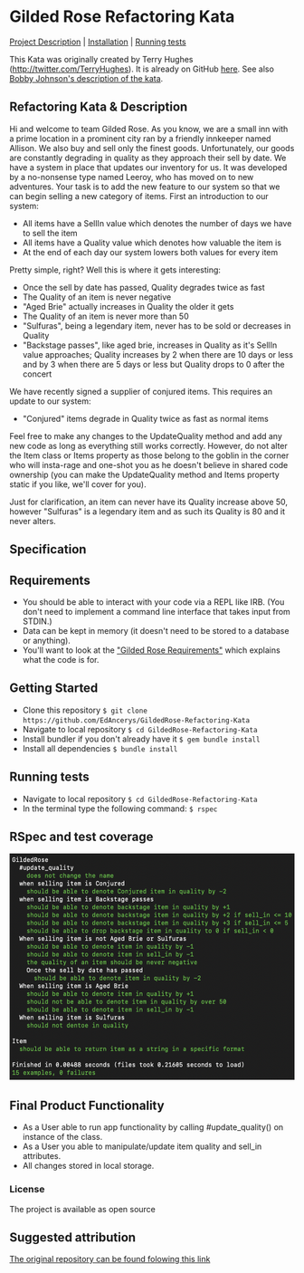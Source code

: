 # Gilded Rose Refactoring Kata

[Project Description](#refactoring-kata-&-description) | [Installation](#getting-started) | [Running tests](#running-tests)

This Kata was originally created by Terry Hughes (http://twitter.com/TerryHughes). It is already on GitHub [here](https://github.com/NotMyself/GildedRose). See also [Bobby Johnson's description of the kata](http://iamnotmyself.com/2011/02/13/refactor-this-the-gilded-rose-kata/).

## Refactoring Kata & Description

Hi and welcome to team Gilded Rose. As you know, we are a small inn with a
prime location in a prominent city ran by a friendly innkeeper named
Allison. We also buy and sell only the finest goods. Unfortunately, our
goods are constantly degrading in quality as they approach their sell by
date. We have a system in place that updates our inventory for us. It was
developed by a no-nonsense type named Leeroy, who has moved on to new
adventures. Your task is to add the new feature to our system so that we
can begin selling a new category of items. First an introduction to our
system:

- All items have a SellIn value which denotes the number of days we have
  to sell the item
- All items have a Quality value which denotes how valuable the item is
- At the end of each day our system lowers both values for every item

Pretty simple, right? Well this is where it gets interesting:

- Once the sell by date has passed, Quality degrades twice as fast
- The Quality of an item is never negative
- "Aged Brie" actually increases in Quality the older it gets
- The Quality of an item is never more than 50
- "Sulfuras", being a legendary item, never has to be sold or decreases
  in Quality
- "Backstage passes", like aged brie, increases in Quality as it's SellIn
  value approaches; Quality increases by 2 when there are 10 days or less
  and by 3 when there are 5 days or less but Quality drops to 0 after the
  concert

We have recently signed a supplier of conjured items. This requires an
update to our system:

- "Conjured" items degrade in Quality twice as fast as normal items

Feel free to make any changes to the UpdateQuality method and add any
new code as long as everything still works correctly. However, do not
alter the Item class or Items property as those belong to the goblin
in the corner who will insta-rage and one-shot you as he doesn't
believe in shared code ownership (you can make the UpdateQuality
method and Items property static if you like, we'll cover for you).

Just for clarification, an item can never have its Quality increase
above 50, however "Sulfuras" is a legendary item and as such its
Quality is 80 and it never alters.

## Specification

## Requirements

- You should be able to interact with your code via a REPL like IRB. (You don't need to implement a command line interface that takes input from STDIN.)
- Data can be kept in memory (it doesn't need to be stored to a database or anything).
- You'll want to look at the ["Gilded Rose Requirements"](https://github.com/emilybache/GildedRose-Refactoring-Kata/tree/master/GildedRoseRequirements.txt) which explains what the code is for.

## Getting Started

- Clone this repository
  `$ git clone https://github.com/EdAncerys/GildedRose-Refactoring-Kata`
- Navigate to local repository
  `$ cd GildedRose-Refactoring-Kata`
- Install bundler if you don't already have it
  `$ gem bundle install`
- Install all dependencies
  `$ bundle install`

## Running tests

- Navigate to local repository
  `$ cd GildedRose-Refactoring-Kata`
- In the terminal type the following command:
  `$ rspec`

## RSpec and test coverage

<div align="center">
  <img alt="bank_tech_test" height="400px" src="./images/Gilded_Rose_01.png">
</div>

## Final Product Functionality

- As a User able to run app functionality by calling #update_quality() on instance of the class.
- As a User you able to manipulate/update item quality and sell_in attributes.
- All changes stored in local storage.

### License

The project is available as open source

## Suggested attribution

[The original repository can be found folowing this link](https://github.com/NotMyself/GildedRose)
